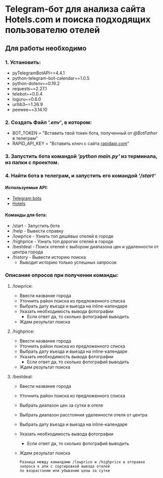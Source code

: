 # Telegram-бот для анализа сайта Hotels.com и поиска подходящих пользователю отелей

## Для работы необходимо 

### 1. Установить:
- pyTelegramBotAPI==4.4.1
- python-telegram-bot-calendar==1.0.5
- python-dotenv==0.19.2
- requests~=2.27.1
- telebot~=0.0.4
- loguru~=0.6.0
- urllib3~=1.26.9
- peewee~=3.14.10

### 2. Создать Файл _'.env'_, в котором:
- BOT_TOKEN = "Вставить твой токен бота, полученный от _@BotFather_ в телеграм"
- RAPID_API_KEY = "Вставить ключ с сайта [rapidapi.com](https://rapidapi.com/)"

### 3. Запустить бота командой _'python main.py'_ из терминала, из папки с проектом.

### 4. Найти бота в телеграм, и запустить его командой _'/start'_



#### Используемые API:
- [Telegram bots](https://core.telegram.org/bots)
- [Hotels](https://rapidapi.com/apidojo/api/hotels4)

#### Команды для бота:
- /start - Запустить бота
- /help - Вывести справку
- /lowprice - Узнать топ дешёвых отелей в городе
- /highprice - Узнать топ дорогих отелей в городе
- /bestdeal - Поиск отелей с выбором диапазона цен и удаленности от центра города
- /history - Вывести историю поиска
  - Выводит историю только успешных запросов

### Описание опросов при получении команды:
1. /lowprice:
    - Ввести название города
    - Уточнить район поиска из предложенного списка
    - Выбрать дату въезда и выезда на inline-календаре
    - Указать необходимость вывода фотографии
        - Если ответ да, то сколько фотографий выводить
    - Ждем результат поиска
   

2. /highprice:
    - Ввести название города
    - Уточнить район поиска из предложенного списка
    - Выбрать дату въезда и выезда на inline-календаре
    - Указать необходимость вывода фотографии
        - Если ответ да, то сколько фотографий выводить
    - Ждем результат поиска
   

3. /bestdeal:
    - Ввести название города
    - Уточнить район поиска из предложенного списка
    - Выбрать диапазон цен за сутки в отеле
    - Выбрать диапазон расстояния удаленности отеля от центра
    - Выбрать дату въезда и выезда на inline-календаре
    - Указать необходимость вывода фотографии
        - Если ответ да, то сколько фотографий выводить
    - Ждем результат поиска
            
          Разница между командами /lowprice и /highprice в отправке запроса к апи с сортировкой вывода отелей 
          по возрастанию или убыванию цены за сутки
